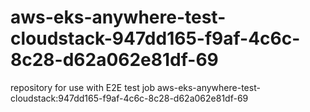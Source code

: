 # aws-eks-anywhere-test-cloudstack-947dd165-f9af-4c6c-8c28-d62a062e81df-69
repository for use with E2E test job aws-eks-anywhere-test-cloudstack:947dd165-f9af-4c6c-8c28-d62a062e81df-69
